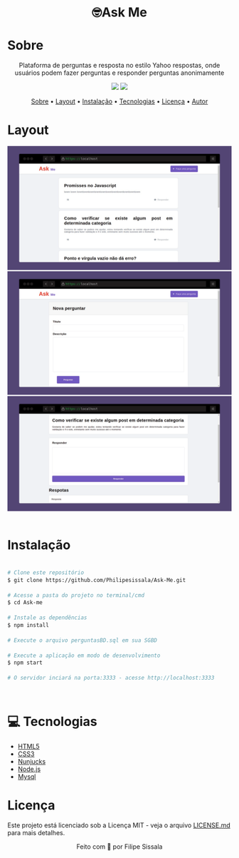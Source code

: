 <h1 align="center">🤓Ask Me</h1>

<h1 id="sobre">Sobre</h1>
<p align="center" >Plataforma de perguntas e resposta no estilo Yahoo respostas, onde usuários podem fazer perguntas e responder perguntas anonimamente</p>
<div align="center">
<img src="https://img.shields.io/badge/license-MIT-blue">
<img src="https://img.shields.io/badge/npm-6.14.15-blue">
</div>
<p align="center">
 <a href="#sobre">Sobre</a> •
 <a href="#layout">Layout</a> • 
 <a href="#instalacao">Instalação</a> • 
 <a href="#tecnologias">Tecnologias</a> • 
 <a href="#licenca">Licença</a> • 
 <a href="#autor">Autor</a>
</p>

<h1 id="layout">Layout</h1>
<div align="center">
<img src="public/img/home.png">
<img src="public/img/question.png">
<img src="public/img/answer.png">
</div>
<br>
<h1 id="instalacao">Instalação</h1>

```bash

# Clone este repositório
$ git clone https://github.com/Philipesissala/Ask-Me.git

# Acesse a pasta do projeto no terminal/cmd
$ cd Ask-me

# Instale as dependências
$ npm install

# Execute o arquivo perguntasBD.sql em sua SGBD

# Execute a aplicação em modo de desenvolvimento
$ npm start

# O servidor inciará na porta:3333 - acesse http://localhost:3333
```

<br>
<h1 id="tecnologias">💻 Tecnologias</h1>

- [HTML5](https://www.w3schools.com/html/default.asp)
- [CSS3](https://www.w3schools.com/css/default.asp)
- [Nunjucks](https://mozilla.github.io/nunjucks/)
- [Node.js](https://nodejs.org/en/)
- [Mysql](https://www.mysql.com/)

<h1>Licença</h1>
<p>Este projeto está licenciado sob a Licença MIT - veja o arquivo <a href="https://github.com/steniowagner/mindCast/blob/master/LICENSE">LICENSE.md</a> para mais detalhes.</p>
<p align="center">Feito com 💓 por Filipe Sissala</p>